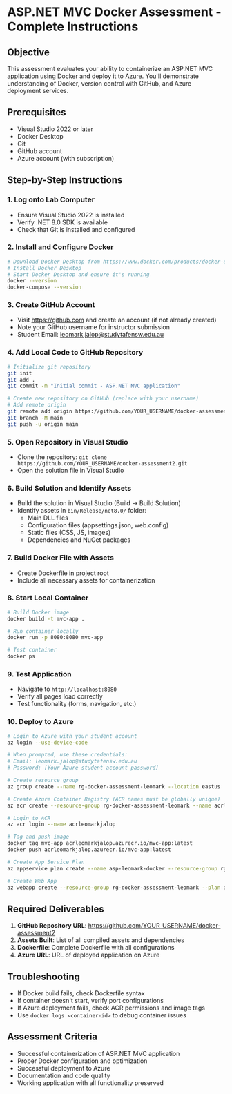 # ASP.NET MVC Docker Assessment - Complete Instructions

## Objective
This assessment evaluates your ability to containerize an ASP.NET MVC application using Docker and deploy it to Azure. You'll demonstrate understanding of Docker, version control with GitHub, and Azure deployment services.

## Prerequisites
- Visual Studio 2022 or later
- Docker Desktop
- Git
- GitHub account
- Azure account (with subscription)

## Step-by-Step Instructions

### 1. Log onto Lab Computer
- Ensure Visual Studio 2022 is installed
- Verify .NET 8.0 SDK is available
- Check that Git is installed and configured

### 2. Install and Configure Docker
```bash
# Download Docker Desktop from https://www.docker.com/products/docker-desktop/
# Install Docker Desktop
# Start Docker Desktop and ensure it's running
docker --version
docker-compose --version
```

### 3. Create GitHub Account
- Visit https://github.com and create an account (if not already created)
- Note your GitHub username for instructor submission
- Student Email: leomark.jalop@studytafensw.edu.au

### 4. Add Local Code to GitHub Repository
```bash
# Initialize git repository
git init
git add .
git commit -m "Initial commit - ASP.NET MVC application"

# Create new repository on GitHub (replace with your username)
# Add remote origin
git remote add origin https://github.com/YOUR_USERNAME/docker-assessment2.git
git branch -M main
git push -u origin main
```

### 5. Open Repository in Visual Studio
- Clone the repository: `git clone https://github.com/YOUR_USERNAME/docker-assessment2.git`
- Open the solution file in Visual Studio

### 6. Build Solution and Identify Assets
- Build the solution in Visual Studio (Build → Build Solution)
- Identify assets in `bin/Release/net8.0/` folder:
  - Main DLL files
  - Configuration files (appsettings.json, web.config)
  - Static files (CSS, JS, images)
  - Dependencies and NuGet packages

### 7. Build Docker File with Assets
- Create Dockerfile in project root
- Include all necessary assets for containerization

### 8. Start Local Container
```bash
# Build Docker image
docker build -t mvc-app .

# Run container locally
docker run -p 8080:8080 mvc-app

# Test container
docker ps
```

### 9. Test Application
- Navigate to `http://localhost:8080`
- Verify all pages load correctly
- Test functionality (forms, navigation, etc.)

### 10. Deploy to Azure
```bash
# Login to Azure with your student account
az login --use-device-code

# When prompted, use these credentials:
# Email: leomark.jalop@studytafensw.edu.au
# Password: [Your Azure student account password]

# Create resource group
az group create --name rg-docker-assessment-leomark --location eastus

# Create Azure Container Registry (ACR names must be globally unique)
az acr create --resource-group rg-docker-assessment-leomark --name acrleomarkjalop --sku Basic

# Login to ACR
az acr login --name acrleomarkjalop

# Tag and push image
docker tag mvc-app acrleomarkjalop.azurecr.io/mvc-app:latest
docker push acrleomarkjalop.azurecr.io/mvc-app:latest

# Create App Service Plan
az appservice plan create --name asp-leomark-docker --resource-group rg-docker-assessment-leomark --sku B1 --is-linux

# Create Web App
az webapp create --resource-group rg-docker-assessment-leomark --plan asp-leomark-docker --name mvc-app-leomark-jalop --deployment-container-image-name acrleomarkjalop.azurecr.io/mvc-app:latest
```

## Required Deliverables
1. **GitHub Repository URL**: https://github.com/YOUR_USERNAME/docker-assessment2
2. **Assets Built**: List of all compiled assets and dependencies
3. **Dockerfile**: Complete Dockerfile with all configurations
4. **Azure URL**: URL of deployed application on Azure

## Troubleshooting
- If Docker build fails, check Dockerfile syntax
- If container doesn't start, verify port configurations
- If Azure deployment fails, check ACR permissions and image tags
- Use `docker logs <container-id>` to debug container issues

## Assessment Criteria
- Successful containerization of ASP.NET MVC application
- Proper Docker configuration and optimization
- Successful deployment to Azure
- Documentation and code quality
- Working application with all functionality preserved
